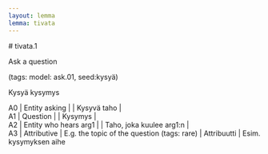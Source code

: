 ```yaml
---
layout: lemma
lemma: tivata
---
```


<div class="sense">
# <span class="sensename">tivata.1</span>

<span class="description">Ask a question</span>

(tags: model: ask.01, seed:kysyä)

<span class="description">Kysyä kysymys</span>

A0 | Entity asking |   | Kysyvä taho |  
A1 | Question |   | Kysymys |  
A2 | Entity who hears arg1 |   | Taho, joka kuulee arg1:n |  
A3 | Attributive | E.g. the topic of the question (tags: rare) | Attribuutti | Esim. kysymyksen aihe

</div>


